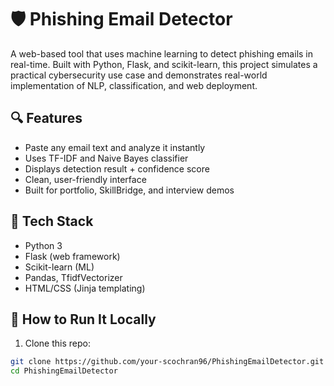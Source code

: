 # 🛡️ Phishing Email Detector

A web-based tool that uses machine learning to detect phishing emails in real-time. Built with Python, Flask, and scikit-learn, this project simulates a practical cybersecurity use case and demonstrates real-world implementation of NLP, classification, and web deployment.

## 🔍 Features
- Paste any email text and analyze it instantly
- Uses TF-IDF and Naive Bayes classifier
- Displays detection result + confidence score
- Clean, user-friendly interface
- Built for portfolio, SkillBridge, and interview demos

## 🧠 Tech Stack
- Python 3
- Flask (web framework)
- Scikit-learn (ML)
- Pandas, TfidfVectorizer
- HTML/CSS (Jinja templating)

## 🚀 How to Run It Locally

1. Clone this repo:
```bash
git clone https://github.com/your-scochran96/PhishingEmailDetector.git
cd PhishingEmailDetector


